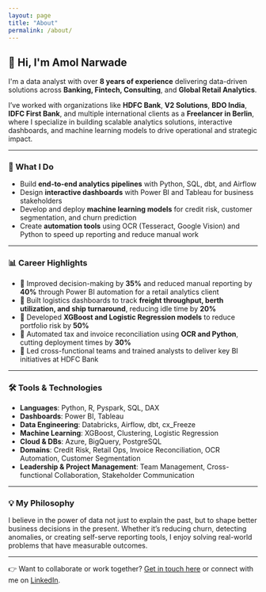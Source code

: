 ```yaml
---
layout: page
title: "About"
permalink: /about/
---
```


## 👋 Hi, I'm Amol Narwade

I'm a data analyst with over **8 years of experience** delivering data-driven solutions across **Banking, Fintech, Consulting**, and **Global Retail Analytics**.

I’ve worked with organizations like **HDFC Bank**, **V2 Solutions**, **BDO India**, **IDFC First Bank**, and multiple international clients as a **Freelancer in Berlin**, where I specialize in building scalable analytics solutions, interactive dashboards, and machine learning models to drive operational and strategic impact.

---

### 📌 What I Do

- Build **end-to-end analytics pipelines** with Python, SQL, dbt, and Airflow
- Design **interactive dashboards** with Power BI and Tableau for business stakeholders
- Develop and deploy **machine learning models** for credit risk, customer segmentation, and churn prediction
- Create **automation tools** using OCR (Tesseract, Google Vision) and Python to speed up reporting and reduce manual work

---

### 📊 Career Highlights

- 📍 Improved decision-making by **35%** and reduced manual reporting by **40%** through Power BI automation for a retail analytics client
- 📍 Built logistics dashboards to track **freight throughput, berth utilization, and ship turnaround**, reducing idle time by **20%**
- 📍 Developed **XGBoost and Logistic Regression models** to reduce portfolio risk by **50%**
- 📍 Automated tax and invoice reconciliation using **OCR and Python**, cutting deployment times by **30%**
- 📍 Led cross-functional teams and trained analysts to deliver key BI initiatives at HDFC Bank

---

### 🛠️ Tools & Technologies

- **Languages**: Python, R, Pyspark, SQL, DAX  
- **Dashboards**: Power BI, Tableau  
- **Data Engineering**: Databricks, Airflow, dbt, cx_Freeze  
- **Machine Learning**: XGBoost, Clustering, Logistic Regression  
- **Cloud & DBs**: Azure, BigQuery, PostgreSQL  
- **Domains**: Credit Risk, Retail Ops, Invoice Reconciliation, OCR Automation, Customer Segmentation 
- **Leadership & Project Management**: Team Management, Cross-functional Collaboration, Stakeholder Communication

---

### 💡 My Philosophy

I believe in the power of data not just to explain the past, but to shape better business decisions in the present. Whether it’s reducing churn, detecting anomalies, or creating self-serve reporting tools, I enjoy solving real-world problems that have measurable outcomes.

---

👉 Want to collaborate or work together? [Get in touch here](anarwade149@gmail.com) or connect with me on [LinkedIn](https://linkedin.com/in/amolnarwade).